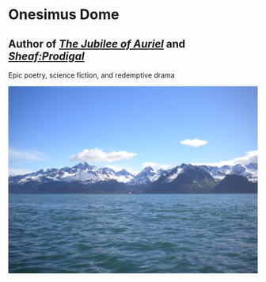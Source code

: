 # Onesimus Dome

## Author of [*The Jubilee of Auriel*](jubilee-auriel.md) and [*Sheaf:Prodigal*](sheaf-prodigal.md)

Epic poetry, science fiction, and redemptive drama

![Ocean Background](/images/uploaded-from-file-j.png)
